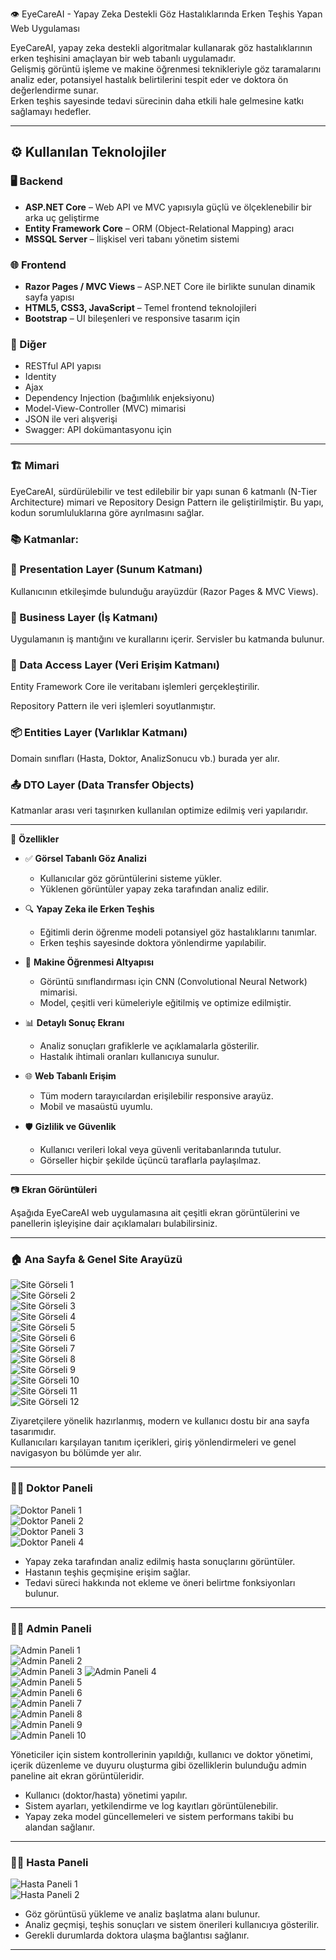 👁️ EyeCareAI - Yapay Zeka Destekli Göz Hastalıklarında Erken Teşhis Yapan Web Uygulaması

EyeCareAI, yapay zeka destekli algoritmalar kullanarak göz hastalıklarının erken teşhisini amaçlayan bir web tabanlı uygulamadır.  
Gelişmiş görüntü işleme ve makine öğrenmesi teknikleriyle göz taramalarını analiz eder, potansiyel hastalık belirtilerini tespit eder ve doktora ön değerlendirme sunar.  
Erken teşhis sayesinde tedavi sürecinin daha etkili hale gelmesine katkı sağlamayı hedefler.

---

## ⚙️ Kullanılan Teknolojiler

### 🖥️ Backend
- **ASP.NET Core** – Web API ve MVC yapısıyla güçlü ve ölçeklenebilir bir arka uç geliştirme
- **Entity Framework Core** – ORM (Object-Relational Mapping) aracı
- **MSSQL Server** – İlişkisel veri tabanı yönetim sistemi

### 🌐 Frontend
- **Razor Pages / MVC Views** – ASP.NET Core ile birlikte sunulan dinamik sayfa yapısı
- **HTML5, CSS3, JavaScript** – Temel frontend teknolojileri
- **Bootstrap** – UI bileşenleri ve responsive tasarım için

### 🧩 Diğer
- RESTful API yapısı
- Identity
- Ajax
- Dependency Injection (bağımlılık enjeksiyonu)
- Model-View-Controller (MVC) mimarisi
- JSON ile veri alışverişi
- Swagger: API dokümantasyonu için

---
### 🏗️ Mimari
EyeCareAI, sürdürülebilir ve test edilebilir bir yapı sunan 6 katmanlı (N-Tier Architecture) mimari ve Repository Design Pattern ile geliştirilmiştir. Bu yapı, kodun sorumluluklarına göre ayrılmasını sağlar.

### 📚 Katmanlar:
### 🎨 Presentation Layer (Sunum Katmanı)

Kullanıcının etkileşimde bulunduğu arayüzdür (Razor Pages & MVC Views).

### 🧠 Business Layer (İş Katmanı)

Uygulamanın iş mantığını ve kurallarını içerir. Servisler bu katmanda bulunur.

### 💾 Data Access Layer (Veri Erişim Katmanı)

Entity Framework Core ile veritabanı işlemleri gerçekleştirilir.

Repository Pattern ile veri işlemleri soyutlanmıştır.

### 📦 Entities Layer (Varlıklar Katmanı)

Domain sınıfları (Hasta, Doktor, AnalizSonucu vb.) burada yer alır.

### 📤 DTO Layer (Data Transfer Objects)

Katmanlar arası veri taşınırken kullanılan optimize edilmiş veri yapılarıdır.

---
🚀 **Özellikler**

- ✅ **Görsel Tabanlı Göz Analizi**
  - Kullanıcılar göz görüntülerini sisteme yükler.
  - Yüklenen görüntüler yapay zeka tarafından analiz edilir.

- 🔍 **Yapay Zeka ile Erken Teşhis**
  - Eğitimli derin öğrenme modeli potansiyel göz hastalıklarını tanımlar.
  - Erken teşhis sayesinde doktora yönlendirme yapılabilir.

- 🧠 **Makine Öğrenmesi Altyapısı**
  - Görüntü sınıflandırması için CNN (Convolutional Neural Network) mimarisi.
  - Model, çeşitli veri kümeleriyle eğitilmiş ve optimize edilmiştir.

- 📊 **Detaylı Sonuç Ekranı**
  - Analiz sonuçları grafiklerle ve açıklamalarla gösterilir.
  - Hastalık ihtimali oranları kullanıcıya sunulur.

- 🌐 **Web Tabanlı Erişim**
  - Tüm modern tarayıcılardan erişilebilir responsive arayüz.
  - Mobil ve masaüstü uyumlu.

- 🛡️ **Gizlilik ve Güvenlik**
  - Kullanıcı verileri lokal veya güvenli veritabanlarında tutulur.
  - Görseller hiçbir şekilde üçüncü taraflarla paylaşılmaz.

---

📷 **Ekran Görüntüleri**

Aşağıda EyeCareAI web uygulamasına ait çeşitli ekran görüntülerini ve panellerin işleyişine dair açıklamaları bulabilirsiniz.

---

### 🏠 Ana Sayfa & Genel Site Arayüzü

![Site Görseli 1](https://github.com/AOghuz/EyeCareAIProject/raw/master/EyeCareAIProject/wwwroot/SS_Images/sitepng/site1.png)  
![Site Görseli 2](https://github.com/AOghuz/EyeCareAIProject/raw/master/EyeCareAIProject/wwwroot/SS_Images/sitepng/site2.png)  
![Site Görseli 3](https://github.com/AOghuz/EyeCareAIProject/raw/master/EyeCareAIProject/wwwroot/SS_Images/sitepng/site3.png)  
![Site Görseli 4](https://github.com/AOghuz/EyeCareAIProject/raw/master/EyeCareAIProject/wwwroot/SS_Images/sitepng/site4.png)  
![Site Görseli 5](https://github.com/AOghuz/EyeCareAIProject/raw/master/EyeCareAIProject/wwwroot/SS_Images/sitepng/site5.png)  
![Site Görseli 6](https://github.com/AOghuz/EyeCareAIProject/raw/master/EyeCareAIProject/wwwroot/SS_Images/sitepng/site6.png)  
![Site Görseli 7](https://github.com/AOghuz/EyeCareAIProject/raw/master/EyeCareAIProject/wwwroot/SS_Images/sitepng/site7.png)  
![Site Görseli 8](https://github.com/AOghuz/EyeCareAIProject/raw/master/EyeCareAIProject/wwwroot/SS_Images/sitepng/site8.png)  
![Site Görseli 9](https://github.com/AOghuz/EyeCareAIProject/raw/master/EyeCareAIProject/wwwroot/SS_Images/sitepng/site9.png)  
![Site Görseli 10](https://github.com/AOghuz/EyeCareAIProject/raw/master/EyeCareAIProject/wwwroot/SS_Images/sitepng/site10.png)  
![Site Görseli 11](https://github.com/AOghuz/EyeCareAIProject/raw/master/EyeCareAIProject/wwwroot/SS_Images/sitepng/site11.png)  
![Site Görseli 12](https://github.com/AOghuz/EyeCareAIProject/raw/master/EyeCareAIProject/wwwroot/SS_Images/sitepng/site12.png)

Ziyaretçilere yönelik hazırlanmış, modern ve kullanıcı dostu bir ana sayfa tasarımıdır.  
Kullanıcıları karşılayan tanıtım içerikleri, giriş yönlendirmeleri ve genel navigasyon bu bölümde yer alır.  


---

### 🧑‍⚕️ Doktor Paneli

![Doktor Paneli 1](https://github.com/AOghuz/EyeCareAIProject/raw/master/EyeCareAIProject/wwwroot/SS_Images/Doktorpng/doktor1.png)  
![Doktor Paneli 2](https://github.com/AOghuz/EyeCareAIProject/raw/master/EyeCareAIProject/wwwroot/SS_Images/Doktorpng/doktor2.png)  
![Doktor Paneli 3](https://github.com/AOghuz/EyeCareAIProject/raw/master/EyeCareAIProject/wwwroot/SS_Images/Doktorpng/doktor3.png)  
![Doktor Paneli 4](https://github.com/AOghuz/EyeCareAIProject/raw/master/EyeCareAIProject/wwwroot/SS_Images/Doktorpng/doktor4.png)

- Yapay zeka tarafından analiz edilmiş hasta sonuçlarını görüntüler.
- Hastanın teşhis geçmişine erişim sağlar.
- Tedavi süreci hakkında not ekleme ve öneri belirtme fonksiyonları bulunur.

---

### 🧑‍💼 Admin Paneli

![Admin Paneli 1](https://github.com/AOghuz/EyeCareAIProject/raw/master/EyeCareAIProject/wwwroot/SS_Images/Adminpng/admin1.png)  
![Admin Paneli 2](https://github.com/AOghuz/EyeCareAIProject/raw/master/EyeCareAIProject/wwwroot/SS_Images/Adminpng/admin2.png)  
![Admin Paneli 3](https://github.com/AOghuz/EyeCareAIProject/raw/master/EyeCareAIProject/wwwroot/SS_Images/Adminpng/admin3.jpg) 
![Admin Paneli 4](https://github.com/AOghuz/EyeCareAIProject/raw/master/EyeCareAIProject/wwwroot/SS_Images/Adminpng/admin4.png)  
![Admin Paneli 5](https://github.com/AOghuz/EyeCareAIProject/raw/master/EyeCareAIProject/wwwroot/SS_Images/Adminpng/admin5.png)  
![Admin Paneli 6](https://github.com/AOghuz/EyeCareAIProject/raw/master/EyeCareAIProject/wwwroot/SS_Images/Adminpng/admin6.png)  
![Admin Paneli 7](https://github.com/AOghuz/EyeCareAIProject/raw/master/EyeCareAIProject/wwwroot/SS_Images/Adminpng/admin7.png)  
![Admin Paneli 8](https://github.com/AOghuz/EyeCareAIProject/raw/master/EyeCareAIProject/wwwroot/SS_Images/Adminpng/admin8.png)  
![Admin Paneli 9](https://github.com/AOghuz/EyeCareAIProject/raw/master/EyeCareAIProject/wwwroot/SS_Images/Adminpng/admin9.png)  
![Admin Paneli 10](https://github.com/AOghuz/EyeCareAIProject/raw/master/EyeCareAIProject/wwwroot/SS_Images/Adminpng/admin10.png)

Yöneticiler için sistem kontrollerinin yapıldığı, kullanıcı ve doktor yönetimi, içerik düzenleme ve duyuru oluşturma gibi özelliklerin bulunduğu admin paneline ait ekran görüntüleridir.

- Kullanıcı (doktor/hasta) yönetimi yapılır.
- Sistem ayarları, yetkilendirme ve log kayıtları görüntülenebilir.
- Yapay zeka model güncellemeleri ve sistem performans takibi bu alandan sağlanır.

---


### 🧑‍🦰 Hasta Paneli

![Hasta Paneli 1](https://github.com/AOghuz/EyeCareAIProject/raw/master/EyeCareAIProject/wwwroot/SS_Images/hastapng/hasta1.png)  
![Hasta Paneli 2](https://github.com/AOghuz/EyeCareAIProject/raw/master/EyeCareAIProject/wwwroot/SS_Images/hastapng/hasta2.png)

- Göz görüntüsü yükleme ve analiz başlatma alanı bulunur.
- Analiz geçmişi, teşhis sonuçları ve sistem önerileri kullanıcıya gösterilir.
- Gerekli durumlarda doktora ulaşma bağlantısı sağlanır.

---



